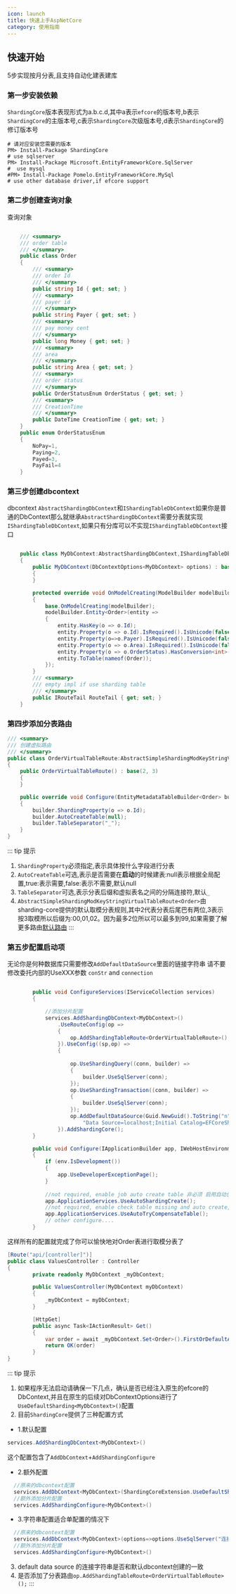 ```yaml
---
icon: launch
title: 快速上手AspNetCore
category: 使用指南
---
```


## 快速开始
5步实现按月分表,且支持自动化建表建库
### 第一步安装依赖
`ShardingCore`版本表现形式为a.b.c.d,其中a表示`efcore`的版本号,b表示`ShardingCore`的主版本号,c表示`ShardingCore`次级版本号,d表示`ShardingCore`的修订版本号
```shell
# 请对应安装您需要的版本
PM> Install-Package ShardingCore
# use sqlserver
PM> Install-Package Microsoft.EntityFrameworkCore.SqlServer
#  use mysql
#PM> Install-Package Pomelo.EntityFrameworkCore.MySql
# use other database driver,if efcore support
```

### 第二步创建查询对象

查询对象
```csharp

    /// <summary>
    /// order table
    /// </summary>
    public class Order
    {
        /// <summary>
        /// order Id
        /// </summary>
        public string Id { get; set; }
        /// <summary>
        /// payer id
        /// </summary>
        public string Payer { get; set; }
        /// <summary>
        /// pay money cent
        /// </summary>
        public long Money { get; set; }
        /// <summary>
        /// area
        /// </summary>
        public string Area { get; set; }
        /// <summary>
        /// order status
        /// </summary>
        public OrderStatusEnum OrderStatus { get; set; }
        /// <summary>
        /// CreationTime
        /// </summary>
        public DateTime CreationTime { get; set; }
    }
    public enum OrderStatusEnum
    {
        NoPay=1,
        Paying=2,
        Payed=3,
        PayFail=4
    }
```
### 第三步创建dbcontext
dbcontext `AbstractShardingDbContext`和`IShardingTableDbContext`如果你是普通的DbContext那么就继承`AbstractShardingDbContext`需要分表就实现`IShardingTableDbContext`,如果只有分库可以不实现`IShardingTableDbContext`接口
```csharp

    public class MyDbContext:AbstractShardingDbContext,IShardingTableDbContext
    {
        public MyDbContext(DbContextOptions<MyDbContext> options) : base(options)
        {
        }

        protected override void OnModelCreating(ModelBuilder modelBuilder)
        {
            base.OnModelCreating(modelBuilder);
            modelBuilder.Entity<Order>(entity =>
            {
                entity.HasKey(o => o.Id);
                entity.Property(o => o.Id).IsRequired().IsUnicode(false).HasMaxLength(50);
                entity.Property(o=>o.Payer).IsRequired().IsUnicode(false).HasMaxLength(50);
                entity.Property(o => o.Area).IsRequired().IsUnicode(false).HasMaxLength(50);
                entity.Property(o => o.OrderStatus).HasConversion<int>();
                entity.ToTable(nameof(Order));
            });
        }
        /// <summary>
        /// empty impl if use sharding table
        /// </summary>
        public IRouteTail RouteTail { get; set; }
    }
```

### 第四步添加分表路由

```csharp
/// <summary>
/// 创建虚拟路由
/// </summary>
public class OrderVirtualTableRoute:AbstractSimpleShardingModKeyStringVirtualTableRoute<Order>
{
    public OrderVirtualTableRoute() : base(2, 3)
    {
    }

    public override void Configure(EntityMetadataTableBuilder<Order> builder)
    {
        builder.ShardingProperty(o => o.Id);
        builder.AutoCreateTable(null);
        builder.TableSeparator("_");
    }
}
```
::: tip 提示
  1. `ShardingProperty`必须指定,表示具体按什么字段进行分表
  2. `AutoCreateTable`可选,表示是否需要在**启动**的时候建表:null表示根据全局配置,true:表示需要,false:表示不需要,默认null
  3. `TableSeparator`可选,表示分表后缀和虚拟表名之间的分隔连接符,默认`_`
  4. `AbstractSimpleShardingModKeyStringVirtualTableRoute<Order>`由sharding-core提供的默认取模分表规则,其中2代表分表后尾巴有两位,3表示按3取模所以后缀为:00,01,02。因为最多2位所以可以最多到99,如果需要了解更多路由[默认路由](/sharding-core-doc/pages/defaultroute)
:::


### 第五步配置启动项
无论你是何种数据库只需要修改`AddDefaultDataSource`里面的链接字符串 请不要修改委托内部的UseXXX参数 `conStr` and `connection`
```csharp

        public void ConfigureServices(IServiceCollection services)
        {

            //添加分片配置
            services.AddShardingDbContext<MyDbContext>()
                .UseRouteConfig(op =>
                {
                    op.AddShardingTableRoute<OrderVirtualTableRoute>();
                }).UseConfig((sp,op) =>
                {
                    
                    op.UseShardingQuery((conn, builder) =>
                    {
                        builder.UseSqlServer(conn);
                    });
                    op.UseShardingTransaction((conn, builder) =>
                    {
                        builder.UseSqlServer(conn);
                    });
                    op.AddDefaultDataSource(Guid.NewGuid().ToString("n"),
                        "Data Source=localhost;Initial Catalog=EFCoreShardingTableDB;Integrated Security=True;");
                }).AddShardingCore();
        }

        public void Configure(IApplicationBuilder app, IWebHostEnvironment env)
        {
            if (env.IsDevelopment())
            {
                app.UseDeveloperExceptionPage();
            }
            
            //not required, enable job auto create table 非必须 启用自动创建表的任务 
            app.ApplicationServices.UseAutoShardingCreate();
            //not required, enable check table missing and auto create,非必须  启动检查缺少的表并且创建
            app.ApplicationServices.UseAutoTryCompensateTable();
            // other configure....
        }
```
这样所有的配置就完成了你可以愉快地对Order表进行取模分表了

```csharp
[Route("api/[controller]")]
public class ValuesController : Controller
{
        private readonly MyDbContext _myDbContext;

        public ValuesController(MyDbContext myDbContext)
        {
            _myDbContext = myDbContext;
        }

        [HttpGet]
        public async Task<IActionResult> Get()
        {
            var order = await _myDbContext.Set<Order>().FirstOrDefaultAsync(o => o.Id == "2");
            return OK(order)
        }
}
```
::: tip 提示
  1. 如果程序无法启动请确保一下几点，确认是否已经注入原生的efcore的DbContext,并且在原生的后续对DbContextOptions进行了`UseDefaultSharding<MyDbContext>()`配置
  2. 目前`ShardingCore`提供了三种配置方式
  - 1.默认配置
  ```csharp
  services.AddShardingDbContext<MyDbContext>()
  ```
  这个配置包含了`AddDbContext`+`AddShardingConfigure`
  - 2.额外配置
  ```csharp
    //原来的dbcontext配置
    services.AddDbContext<MyDbContext>(ShardingCoreExtension.UseDefaultSharding<MyDbContext>);
    //额外添加分片配置
    services.AddShardingConfigure<MyDbContext>()
  ```
  - 3.字符串配置适合单配置的情况下
  ```csharp
    //原来的dbcontext配置
    services.AddDbContext<MyDbContext>(options=>options.UseSqlServer("连接字符串必须和AddConfig的DefaultDataSource一样").UseSharding<TodoAppDbContext>());//UseSharding<TodoAppDbContext>()必须要配置
    //额外添加分片配置
    services.AddShardingConfigure<MyDbContext>()
  ```
  3. default data source 的连接字符串是否和默认dbcontext创建的一致
  4. 是否添加了分表路由`op.AddShardingTableRoute<OrderVirtualTableRoute>();`
:::
